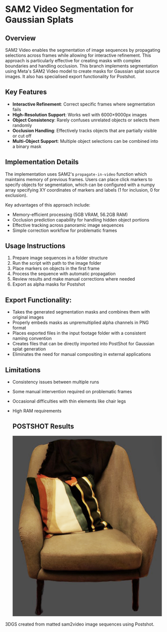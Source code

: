 # SAM2 Video Segmentation for Gaussian Splats

## Overview

SAM2 Video enables the segmentation of image sequences by propagating selections across frames while allowing for interactive refinement. This approach is particularly effective for creating masks with complex boundaries and handling occlusion.
This branch implements segmentation using Meta's SAM2 Video model to create masks for Gaussian splat source images. It also has specialised export functionality for Postshot.

## Key Features

- **Interactive Refinement**: Correct specific frames where segmentation fails
- **High-Resolution Support**: Works well with 6000×9000px images
- **Object Consistency**: Rarely confuses unrelated objects or selects them randomly
- **Occlusion Handling**: Effectively tracks objects that are partially visible or cut off
- **Multi-Object Support**: Multiple object selections can be combined into a binary mask

## Implementation Details

The implementation uses SAM2's `propagate-in-video` function which maintains memory of previous frames. Users can place click markers to specify objects for segmentation, which can be configured with a numpy array specifying XY coordinates of markers and labels (1 for inclusion, 0 for exclusion).

Key advantages of this approach include:

- Memory-efficient processing (5GB VRAM, 56.2GB RAM)
- Occlusion prediction capability for handling hidden object portions
- Effective tracking across panoramic image sequences
- Simple correction workflow for problematic frames

## Usage Instructions

1. Prepare image sequences in a folder structure
2. Run the script with path to the image folder
3. Place markers on objects in the first frame
4. Process the sequence with automatic propagation
5. Review results and make manual corrections where needed
6. Export as alpha masks for Postshot

## Export Functionality:
- Takes the generated segmentation masks and combines them with original images
- Properly embeds masks as unpremultiplied alpha channels in PNG format
- Places exported files in the input footage folder with a consistent naming convention
- Creates files that can be directly imported into PostShot for Gaussian splat generation
- Eliminates the need for manual compositing in external applications
  
## Limitations

- Consistency issues between multiple runs
- Some manual intervention required on problematic frames
- Occasional difficulties with thin elements like chair legs
- High RAM requirements

  ## POSTSHOT Results 

  ![3D Gaussian Splatting Chair Rendering](PostShot_3DGS_results/chair_3DGS.png)
  
3DGS created from matted sam2video image sequences using Postshot. 




